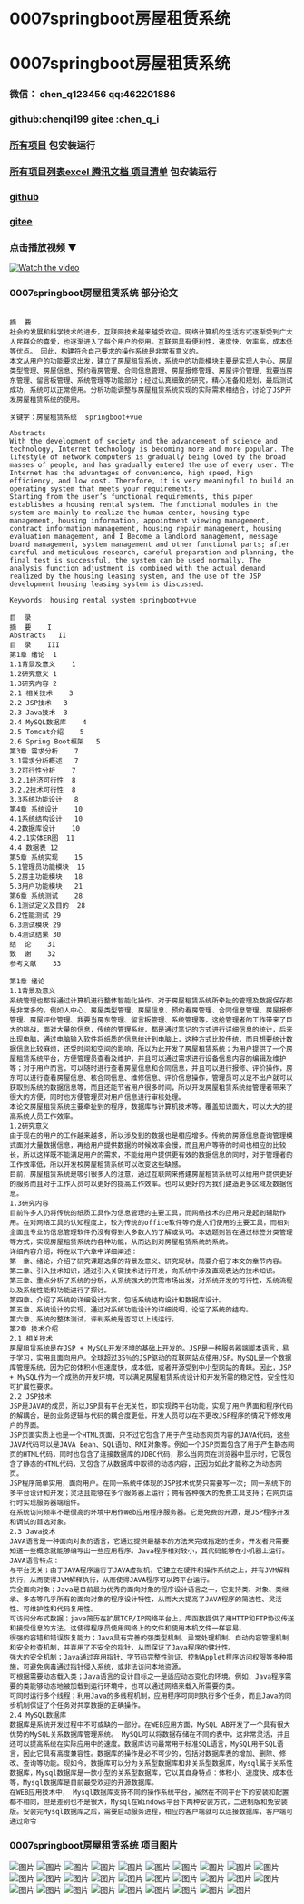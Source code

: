 # 0007springboot房屋租赁系统


# 0007springboot房屋租赁系统

### 微信： chen_q123456  qq:462201886
### github:chenqi199 gitee :chen_q_i

### [所有项目](https://github.com/GraduationProject-springboot/allSpringbootProjects) 包安装运行

### [所有项目列表excel 腾讯文档 项目清单](https://docs.qq.com/sheet/DSHRFSVZ5aEVYT3N3?tab=BB08J2) 包安装运行

### [github](https://chenqi199.github.io)

### [gitee](https://gitee.com/chen_q_i)

### 点击播放视频 ▼
[![Watch the video](https://i.sstatic.net/Vp2cE.png)](https://player.bilibili.com/player.html?isOutside=true&aid=BV16ia6epENY&bvid=BV16ia6epENY&cid=500001610566827&p=8)



### 0007springboot房屋租赁系统 部分论文
```

﻿摘  要
社会的发展和科学技术的进步，互联网技术越来越受欢迎。网络计算机的生活方式逐渐受到广大人民群众的喜爱，也逐渐进入了每个用户的使用。互联网具有便利性，速度快，效率高，成本低等优点。 因此，构建符合自己要求的操作系统是非常有意义的。
本文从用户的功能要求出发，建立了房屋租赁系统，系统中的功能模块主要是实现人中心、房屋类型管理、房屋信息、预约看房管理、合同信息管理、房屋报修管理、房屋评价管理、我要当房东管理、留言板管理、系统管理等功能部分；经过认真细致的研究，精心准备和规划，最后测试成功，系统可以正常使用。分析功能调整与房屋租赁系统实现的实际需求相结合，讨论了JSP开发房屋租赁系统的使用。

关键字：房屋租赁系统  springboot+vue

Abstracts
With the development of society and the advancement of science and technology, Internet technology is becoming more and more popular. The lifestyle of network computers is gradually being loved by the broad masses of people, and has gradually entered the use of every user. The Internet has the advantages of convenience, high speed, high efficiency, and low cost. Therefore, it is very meaningful to build an operating system that meets your requirements.
Starting from the user’s functional requirements, this paper establishes a housing rental system. The functional modules in the system are mainly to realize the human center, housing type management, housing information, appointment viewing management, contract information management, housing repair management, housing evaluation management, and I Become a landlord management, message board management, system management and other functional parts; after careful and meticulous research, careful preparation and planning, the final test is successful, the system can be used normally. The analysis function adjustment is combined with the actual demand realized by the housing leasing system, and the use of the JSP development housing leasing system is discussed.

Keywords: housing rental system springboot+vue

目  录
摘  要	I
Abstracts	II
目  录	III
第1章 绪论	1
1.1背景及意义	1
1.2研究意义	1
1.3研究内容	2
2.1 相关技术	3
2.2 JSP技术	3
2.3 Java技术	3
2.4 MySQL数据库	4
2.5 Tomcat介绍	5
2.6 Spring Boot框架	5
第3章 需求分析	7
3.1需求分析概述	7
3.2可行性分析	7
3.2.1经济可行性	8
3.2.2技术可行性	8
3.3系统功能设计	8
第4章 系统设计	10
4.1系统结构设计	10
4.2数据库设计	10
4.2.1实体ER图	11
4.4 数据表	12
第5章 系统实现	15
5.1管理员功能模块	15
5.2房主功能模块	18
5.3用户功能模块	21
第6章 系统测试	28
6.1测试定义及目的	28
6.2性能测试	29
6.3测试模块	29
6.4测试结果	30
结  论	31
致  谢	32
参考文献	33

第1章 绪论
1.1背景及意义
系统管理也都将通过计算机进行整体智能化操作，对于房屋租赁系统所牵扯的管理及数据保存都是非常多的，例如人中心、房屋类型管理、房屋信息、预约看房管理、合同信息管理、房屋报修管理、房屋评价管理、我要当房东管理、留言板管理、系统管理等，这给管理者的工作带来了巨大的挑战，面对大量的信息，传统的管理系统，都是通过笔记的方式进行详细信息的统计，后来出现电脑，通过电脑输入软件将纸质的信息统计到电脑上，这种方式比较传统，而且想要统计数据信息比较麻烦，还受时间和空间的影响，所以为此开发了房屋租赁系统；为用户提供了一个房屋租赁系统平台，方便管理员查看及维护，并且可以通过需求进行设备信息内容的编辑及维护等；对于用户而言，可以随时进行查看房屋信息和合同信息，并且可以进行报修、评价操作，房东可以进行查看房屋信息、核合同信息、维修信息、评价信息操作，管理员可以足不出户就可以获取到系统的数据信息等，而且还能节省用户很多时间，所以开发房屋租赁系统给管理者带来了很大的方便，同时也方便管理员对用户信息进行审核处理。
本论文房屋租赁系统主要牵扯到的程序，数据库与计算机技术等。覆盖知识面大，可以大大的提高系统人员工作效率。
1.2研究意义
由于现在的用户的工作越来越多，所以涉及到的数据也是相应增多。传统的房源信息查询管理模式面对大量数据信息，再给用户提供数据的时候效率会慢，而且用户等待的时间也相应的比较长，所以这样既不能满足用户的需求，不能给用户提供更有效的数据信息的同时，对于管理者的工作效率低，所以开发校房屋租赁系统可以改变这些缺憾。
目前，房屋租赁系统是吸引很多人的注意，通过互联网来搭建房屋租赁系统可以给用户提供更好的服务而且对于工作人员可以更好的提高工作效率。也可以更好的为我们建造更多区域及数据信息。
1.3研究内容
目前许多人仍将传统的纸质工具作为信息管理的主要工具，而网络技术的应用只是起到辅助作用。在对网络工具的认知程度上，较为传统的office软件等仍是人们使用的主要工具，而相对全面且专业的信息管理软件仍没有得到大多数人的了解或认可。本选题则旨在通过标签分类管理等方式，实现房屋租赁系统的各种功能，从而达到对房屋租赁系统的系统。
详细内容介绍，将在以下六章中详细阐述：
第一章、绪论，介绍了研究课题选择的背景及意义、研究现状，简要介绍了本文的章节内容。
第二章、引入技术知识，通过引入关键技术进行开发，向系统中涉及直观表达的技术知识。
第三章、重点分析了系统的分析，从系统强大的供需市场出发，对系统开发的可行性，系统流程以及系统性能和功能进行了探讨。
第四章、介绍了系统的详细设计方案，包括系统结构设计和数据库设计。
第五章、系统设计的实现，通过对系统功能设计的详细说明，论证了系统的结构。
第六章、系统的整体测试，评判系统是否可以上线运行。
第2章 技术介绍
2.1 相关技术
房屋租赁系统是在JSP + MySQL开发环境的基础上开发的。JSP是一种服务器端脚本语言，易于学习，实用且面向用户。全球超过35％的JSP驱动的互联网站点使用JSP。MySQL是一个数据库管理系统，因为它的体积小但速度快，成本低，或者开源受到中小型网站的青睐。因此，JSP + MySQL作为一个成熟的开发环境，可以满足房屋租赁系统设计和开发所需的稳定性，安全性和可扩展性要求。
2.2 JSP技术
JSP是JAVA的成员，所以JSP具有平台无关性，即实现跨平台功能，实现了用户界面和程序代码的解耦合，是的业务逻辑与代码的耦合度更低，开发人员可以在不更改JSP程序的情况下修改用户的界面。
JSP页面实质上也是一个HTML页面，只不过它包含了用于产生动态网页内容的JAVA代码，这些JAVA代码可以是JAVA Bean、SQL语句、RMI对象等。例如一个JSP页面包含了用于产生静态网页的HTML代码，同时也包含了连接数据库的JDBC代码，那么当网页在浏览器中显示时，它既包含了静态的HTML代码，又包含了从数据库中取得的动态内容，正因为如此才能称之为动态网页。
JSP程序简单实用，面向用户。在同一系统中体现的JSP技术优势只需要写一次; 同一系统下的多平台设计和开发；灵活且能够在多个服务器上运行；拥有各种强大的免费工具支持；在网页运行时实现服务器端组件。
在系统访问频率不是很高的环境中用作Web应用程序服务器。它是免费的开源，是JSP程序开发和调试的首选对象。 
2.3 Java技术
JAVA语言是一种面向对象的语言，它通过提供最基本的方法来完成指定的任务，开发者只需要知道一些概念就能够编写出一些应用程序。Java程序相对较小，其代码能够在小机器上运行。
JAVA语言特点：
与平台无关；由于JAVA程序运行于JAVA虚拟机，它建立在硬件和操作系统之上，并有JVM解释执行，从而使得JVM解释执行，从而使得JAVA程序可以跨平台运行。
完全面向对象；Java是目前最为优秀的面向对象的程序设计语言之一，它支持类、对象、类继承、多态等几乎所有的面向对象的程序设计特性，从而大大提高了JAVA程序的简洁性、灵活性、可维护性和代码复用性。
可访问分布式数据；java简历在扩展TCP/IP网络平台上，库函数提供了用HTTP和FTP协议传送和接受信息的方法，这使得程序员使用网络上的文件和使用本机文件一样容易。
很强的容错和错误恢复能力；Java具有完善的强类型机制、异常处理机制、自动内容管理机制和安全检查机制，并弃用了不安全的指针，从而保证了Java程序的健壮性。
强大的安全机制；Java通过弃用指针、字节码完整性验证、控制Applet程序访问权限等多种措施，可避免病毒通过指针侵入系统，或非法访问本地资源。
可根据需要动态载入类；Java语言的设计目标之一是适应动态变化的环境。例如，Java程序需要的类能够动态地被加载到运行环境中，也可以通过网络来载入所需要的类。
可同时运行多个线程；利用Java的多线程机制，应用程序可同时执行多个任务，而且Java的同步机制保证了个任务对共享数据的正确操作。
2.4 MySQL数据库
数据库是系统开发过程中不可或缺的一部分。在WEB应用方面，MySQL AB开发了一个具有很大优势的MySQL关系数据库管理系统。 MySQL可以将数据存储在不同的表中，这非常灵活，并且还可以提高系统在实际应用中的速度。数据库访问最常用于标准SQL语言，MySQL用于SQL语言，因此它具有高度兼容性。数据库的操作是必不可少的，包括对数据库表的增加、删除、修改、查询等功能。现如今，数据库可以分为关系型数据库和非关系型数据库，Mysql属于关系性数据库，Mysql数据库是一款小型的关系型数据库，它以其自身特点：体积小、速度快、成本低等，Mysql数据库是目前最受欢迎的开源数据库。
在WEB应用技术中， Mysql数据库支持不同的操作系统平台，虽然在不同平台下的安装和配置都不相同，但是差别也不是很大，Mysql在Windows平台下两种安装方式，二进制版和免安装版。安装完Mysql数据库之后，需要启动服务进程，相应的客户端就可以连接数据库，客户端可通过命令

```
### 0007springboot房屋租赁系统 项目图片
![图片](/images/0007springbootimg_028.jpg)
![图片](/images/0007springbootimg_014.jpg)
![图片](/images/0007springbootimg_015.jpg)
![图片](/images/0007springbootimg_001.jpg)
![图片](/images/0007springbootimg_029.jpg)
![图片](/images/0007springbootimg_017.jpg)
![图片](/images/0007springbootimg_003.jpg)
![图片](/images/0007springbootimg_002.jpg)
![图片](/images/0007springbootimg_016.jpg)
![图片](/images/0007springbootimg_012.jpg)
![图片](/images/0007springbootimg_006.jpg)
![图片](/images/0007springbootimg_007.jpg)
![图片](/images/0007springbootimg_013.jpg)
![图片](/images/0007springbootimg_005.jpg)
![图片](/images/0007springbootimg_011.jpg)
![图片](/images/0007springbootimg_010.jpg)
![图片](/images/0007springbootimg_004.jpg)
![图片](/images/0007springbootimg_009.jpg)
![图片](/images/0007springbootimg_021.jpg)
![图片](/images/0007springbootimg_020.jpg)
![图片](/images/0007springbootimg_008.jpg)
![图片](/images/0007springbootimg_022.jpg)
![图片](/images/0007springbootimg_023.jpg)
![图片](/images/0007springbootimg_027.jpg)
![图片](/images/0007springbootimg_026.jpg)
![图片](/images/0007springbootimg_024.jpg)
![图片](/images/0007springbootimg_018.jpg)
![图片](/images/0007springbootimg_019.jpg)
![图片](/images/0007springbootimg_025.jpg)








